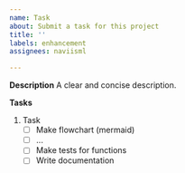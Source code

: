 ```yaml
---
name: Task
about: Submit a task for this project
title: ''
labels: enhancement
assignees: naviisml

---
```


**Description**
A clear and concise description.

**Tasks**

1. Task
    - [ ] Make flowchart (mermaid)
    - [ ] ...
    - [ ] Make tests for functions
    - [ ] Write documentation
